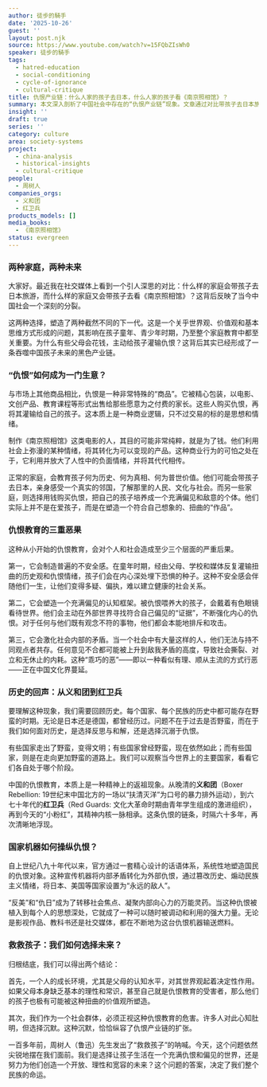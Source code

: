 ```yaml
---
author: 徒步的騎手
date: '2025-10-26'
guest: ''
layout: post.njk
source: https://www.youtube.com/watch?v=15FQbZIsWh0
speaker: 徒步的騎手
tags:
  - hatred-education
  - social-conditioning
  - cycle-of-ignorance
  - cultural-critique
title: 仇恨产业链：什么人家的孩子去日本，什么人家的孩子看《南京照相馆》？
summary: 本文深入剖析了中国社会中存在的“仇恨产业链”现象。文章通过对比带孩子去日本旅游和带孩子观看《南京照相馆》这两类家庭，揭示了仇恨教育如何被商业化，成为一种吞噬下一代未来的商品。这种模式不仅塑造了儿童扭曲的世界观，引发社会对立，更是将历史上的义和团与红卫兵思潮在当代复现。作者认为，这种“乖巧的恶”正在侵蚀文化根基，并引用鲁迅“救救孩子”的呼声，警示社会必须做出选择。
insight: ''
draft: true
series: ''
category: culture
area: society-systems
project:
  - china-analysis
  - historical-insights
  - cultural-critique
people:
  - 周树人
companies_orgs:
  - 义和团
  - 红卫兵
products_models: []
media_books:
  - 《南京照相馆》
status: evergreen
---
```

### 两种家庭，两种未来

大家好。最近我在社交媒体上看到一个引人深思的对比：什么样的家庭会带孩子去日本旅游，而什么样的家庭又会带孩子去看《南京照相馆》？这背后反映了当今中国社会一个深刻的分裂。

这两种选择，塑造了两种截然不同的下一代。这是一个关乎世界观、价值观和基本思维方式形成的问题，其影响在孩子童年、青少年时期，乃至整个家庭教育中都至关重要。为什么有些父母会花钱，主动给孩子灌输仇恨？这背后其实已经形成了一条吞噬中国孩子未来的黑色产业链。

### “仇恨”如何成为一门生意？

与市场上其他商品相比，仇恨是一种非常特殊的“商品”。它被精心包装，以电影、文创产品、教育课程等形式出售给那些愿意为之付费的家长。这些人购买仇恨，再将其灌输给自己的孩子。这本质上是一种商业逻辑，只不过交易的标的是思想和情绪。

制作《南京照相馆》这类电影的人，其目的可能非常纯粹，就是为了钱。他们利用社会上弥漫的某种情绪，将其转化为可以变现的产品。这种商业行为的可怕之处在于，它利用并放大了人性中的负面情绪，并将其代代相传。

正常的家庭，会教育孩子何为历史、何为真相、何为普世价值。他们可能会带孩子去日本，亲身感受一个真实的邻国，了解那里的人民、文化与社会。而另一些家庭，则选择用钱购买仇恨，把自己的孩子培养成一个充满偏见和敌意的个体。他们实际上并不是在爱孩子，而是在塑造一个符合自己想象的、扭曲的“作品”。

### 仇恨教育的三重恶果

这种从小开始的仇恨教育，会对个人和社会造成至少三个层面的严重后果。

第一，它会制造普遍的不安全感。在童年时期，经由父母、学校和媒体反复灌输扭曲的历史观和仇恨情绪，孩子们会在内心深处埋下恐惧的种子。这种不安全感会伴随他们一生，让他们变得多疑、偏执，难以建立健康的社会关系。

第二，它会塑造一个充满偏见的认知框架。被仇恨喂养大的孩子，会戴着有色眼镜看待世界。他们会主动在外部世界寻找符合自己偏见的“证据”，不断强化内心的仇恨。对于任何与他们既有观念不符的事物，他们都会本能地排斥和攻击。

第三，它会激化社会内部的矛盾。当一个社会中有大量这样的人，他们无法与持不同观点者共存。任何意见不合都可能被上升到敌我矛盾的高度，导致社会撕裂、对立和无休止的内耗。这种“乖巧的恶”——即以一种看似有理、顺从主流的方式行恶——正在中国文化界蔓延。

### 历史的回声：从义和团到红卫兵

要理解这种现象，我们需要回顾历史。每个国家、每个民族的历史中都可能存在野蛮的时期。无论是日本还是德国，都曾经历过。问题不在于过去是否野蛮，而在于我们如何面对历史，是选择反思与和解，还是选择沉溺于仇恨。

有些国家走出了野蛮，变得文明；有些国家曾经野蛮，现在依然如此；而有些国家，则是在走向更加野蛮的道路上。我们可以观察当今世界上的主要国家，看看它们各自处于哪个阶段。

中国的仇恨教育，本质上是一种精神上的返祖现象。从晚清的**义和团**（Boxer Rebellion: 19世纪末中国北方的一场以“扶清灭洋”为口号的暴力排外运动），到六七十年代的**红卫兵**（Red Guards: 文化大革命时期由青年学生组成的激进组织），再到今天的“小粉红”，其精神内核一脉相承。这条仇恨的链条，时隔六十多年，再次清晰地浮现。

### 国家机器如何操纵仇恨？

自上世纪八九十年代以来，官方通过一套精心设计的话语体系，系统性地塑造国民的仇恨对象。这种宣传机器将内部矛盾转化为外部仇恨，通过篡改历史、煽动民族主义情绪，将日本、美国等国家设置为“永远的敌人”。

“反美”和“仇日”成为了转移社会焦点、凝聚内部向心力的万能灵药。当这种仇恨被植入到每个人的思想深处，它就成了一种可以随时被调动和利用的强大力量。无论是影视作品、教科书还是社交媒体，都在不断地为这台仇恨机器输送燃料。

### 救救孩子：我们如何选择未来？

归根结底，我们可以得出两个结论：

首先，一个人的成长环境，尤其是父母的认知水平，对其世界观起着决定性作用。如果父母本身缺乏基本的理性和常识，甚至自己就是仇恨教育的受害者，那么他们的孩子也极有可能被这种扭曲的价值观所塑造。

其次，我们作为一个社会群体，必须正视这种仇恨教育的危害。许多人对此心知肚明，但选择沉默。这种沉默，恰恰纵容了仇恨产业链的扩张。

一百多年前，周树人（鲁迅）先生发出了“救救孩子”的呐喊。今天，这个问题依然尖锐地摆在我们面前。我们是选择让孩子生活在一个充满仇恨和偏见的世界，还是努力为他们创造一个开放、理性和宽容的未来？这个问题的答案，决定了我们整个民族的命运。